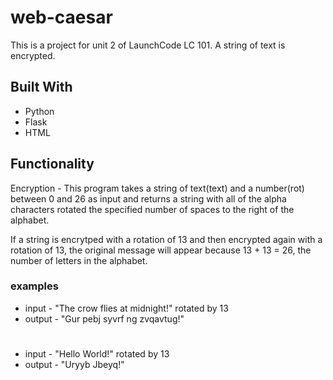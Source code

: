 # web-caesar

This is a project for unit 2 of LaunchCode LC 101. A string of text is encrypted.

## Built With
* Python
* Flask
* HTML

## Functionality

Encryption - This program takes a string of text(text) and a number(rot) between 0 and 26 as input and returns a string with all of the alpha characters rotated the specified number of spaces to the right of the alphabet.

If a string is encrytped with a rotation of 13 and then encrypted again with a rotation of 13, the original message will appear because 13 + 13 = 26, the number of letters in the alphabet.

### examples
  * input - "The crow flies at midnight!" rotated by 13
  * output - "Gur pebj syvrf ng zvqavtug!"
  #
  * input - "Hello World!" rotated by 13
  * output - "Uryyb Jbeyq!"
